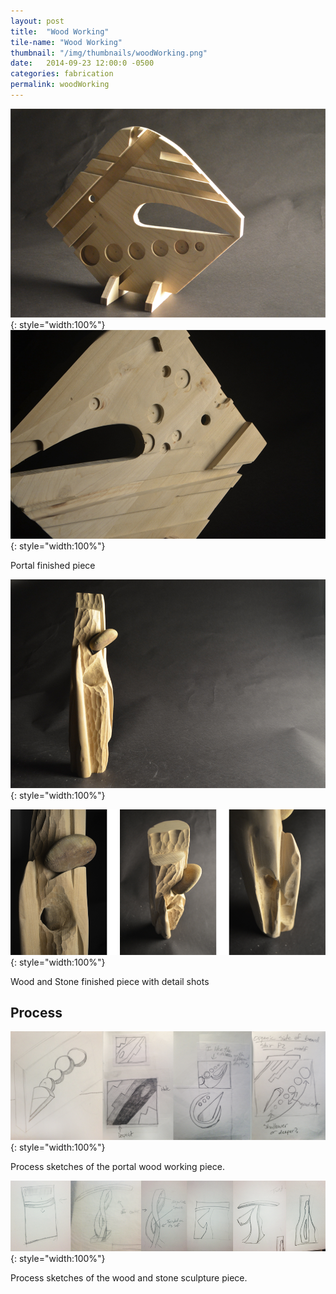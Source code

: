 ```yaml
---
layout: post
title:  "Wood Working"
tile-name: "Wood Working"
thumbnail: "/img/thumbnails/woodWorking.png"
date:   2014-09-23 12:00:0 -0500
categories: fabrication
permalink: woodWorking
---
```


![Portal View 1](../img/woodWorking/woodWorkingPortal.png){: style="width:100%"}
![Portal View 2](../img/woodWorking/woodWorkingPortal2.png){: style="width:100%"}

Portal finished piece

![Wood and Stone View 1](../img/woodWorking/woodWorkingStone.png){: style="width:100%"}

![Wood and Stone Details](../img/woodWorking/woodWorkingStoneDetails.png){: style="width:100%"}

Wood and Stone finished piece with detail shots

## Process

![Portal Sketches](../img/woodWorking/woodWorkingPortalSketches.png){: style="width:100%"}

Process sketches of the portal wood working piece.

![Portal Sketches](../img/woodWorking/woodWorkingStoneSketches.png){: style="width:100%"}

Process sketches of the wood and stone sculpture piece.
